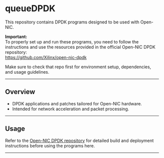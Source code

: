 # queueDPDK

This repository contains DPDK programs designed to be used with Open-NIC.

**Important:**  
To properly set up and run these programs, you need to follow the instructions and use the resources provided in the official Open-NIC DPDK repository:  
https://github.com/Xilinx/open-nic-dpdk

Make sure to check that repo first for environment setup, dependencies, and usage guidelines.

---

## Overview

- DPDK applications and patches tailored for Open-NIC hardware.
- Intended for network acceleration and packet processing.

---

## Usage

Refer to the [Open-NIC DPDK repository](https://github.com/Xilinx/open-nic-dpdk) for detailed build and deployment instructions before using the programs here.

---
